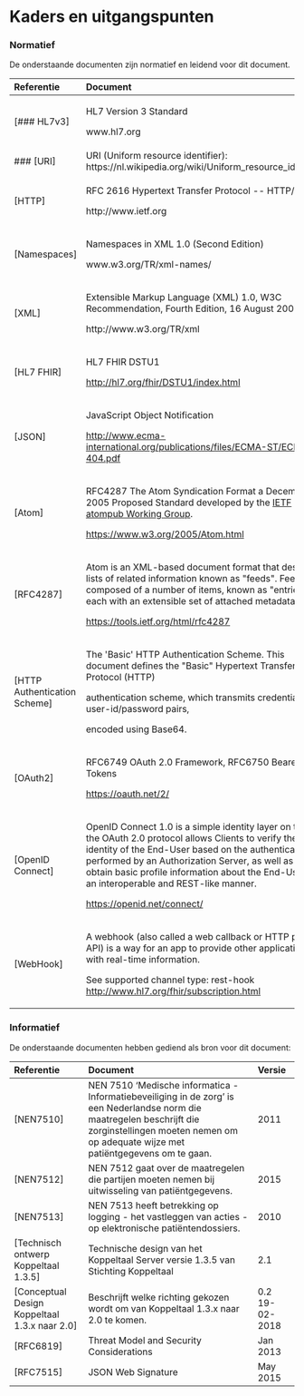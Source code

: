 # Kaders en uitgangspunten

### Normatief

De onderstaande documenten zijn normatief en leidend voor dit document.

<table>
  <thead>
    <tr>
      <th style="text-align:left">Referentie</th>
      <th style="text-align:left">Document</th>
      <th style="text-align:left">Versie</th>
    </tr>
  </thead>
  <tbody>
    <tr>
      <td style="text-align:left">[### HL7v3]</td>
      <td style="text-align:left">
        <p>HL7 Version 3 Standard</p>
        <p>www.hl7.org</p>
      </td>
      <td style="text-align:left"></td>
    </tr>
    <tr>
      <td style="text-align:left">### [URI]</td>
      <td style="text-align:left">URI (Uniform resource identifier): https://nl.wikipedia.org/wiki/Uniform_resource_identifier</td>
      <td
      style="text-align:left">RFC3986</td>
    </tr>
    <tr>
      <td style="text-align:left">[HTTP]</td>
      <td style="text-align:left">
        <p>RFC 2616 Hypertext Transfer Protocol -- HTTP/1.1</p>
        <p>http://www.ietf.org</p>
      </td>
      <td style="text-align:left">RFC2616</td>
    </tr>
    <tr>
      <td style="text-align:left">[Namespaces]</td>
      <td style="text-align:left">
        <p>Namespaces in XML 1.0 (Second Edition)</p>
        <p>www.w3.org/TR/xml-names/</p>
      </td>
      <td style="text-align:left">1.0</td>
    </tr>
    <tr>
      <td style="text-align:left">[XML]</td>
      <td style="text-align:left">
        <p>Extensible Markup Language (XML) 1.0, W3C Recommendation, Fourth Edition,
          16 August 2007</p>
        <p>http://www.w3.org/TR/xml</p>
      </td>
      <td style="text-align:left">16-aug-2007</td>
    </tr>
    <tr>
      <td style="text-align:left">[HL7 FHIR]</td>
      <td style="text-align:left">
        <p>HL7 FHIR DSTU1</p>
        <p><a href="http://hl7.org/fhir/DSTU1/index.html">http://hl7.org/fhir/DSTU1/index.html</a>
        </p>
      </td>
      <td style="text-align:left">
        <p>DSTU1</p>
        <p>0.0.82</p>
      </td>
    </tr>
    <tr>
      <td style="text-align:left">[JSON]</td>
      <td style="text-align:left">
        <p>JavaScript Object Notification</p>
        <p><a href="http://www.ecma-international.org/publications/files/ECMA-ST/ECMA-404.pdf">http://www.ecma-international.org/publications/files/ECMA-ST/ECMA-404.pdf</a>
        </p>
      </td>
      <td style="text-align:left"></td>
    </tr>
    <tr>
      <td style="text-align:left">[Atom]</td>
      <td style="text-align:left">
        <p>RFC4287 The Atom Syndication Format a December 2005 Proposed Standard
          developed by the <a href="http://www.ietf.org/html.charters/atompub-charter.html">IETF atompub Working Group</a>.</p>
        <p><a href="https://www.w3.org/2005/Atom.html">https://www.w3.org/2005/Atom.html</a>
        </p>
      </td>
      <td style="text-align:left">12 dec 2005</td>
    </tr>
    <tr>
      <td style="text-align:left">[RFC4287]</td>
      <td style="text-align:left">
        <p>Atom is an XML-based document format that describes lists of related information
          known as &quot;feeds&quot;. Feeds are composed of a number of items, known
          as &quot;entries&quot;, each with an extensible set of attached metadata.</p>
        <p><a href="https://tools.ietf.org/html/rfc4287">https://tools.ietf.org/html/rfc4287</a>
        </p>
      </td>
      <td style="text-align:left"></td>
    </tr>
    <tr>
      <td style="text-align:left">[HTTP Authentication Scheme]</td>
      <td style="text-align:left">
        <p>The &apos;Basic&apos; HTTP Authentication Scheme. This document defines
          the &quot;Basic&quot; Hypertext Transfer Protocol (HTTP)</p>
        <p>authentication scheme, which transmits credentials as user-id/password
          pairs,</p>
        <p>encoded using Base64.</p>
      </td>
      <td style="text-align:left">RFC7617</td>
    </tr>
    <tr>
      <td style="text-align:left">[OAuth2]</td>
      <td style="text-align:left">
        <p>RFC6749 OAuth 2.0 Framework, RFC6750 Bearer Tokens</p>
        <p><a href="https://oauth.net/2/">https://oauth.net/2/</a>
        </p>
      </td>
      <td style="text-align:left">
        <p>RFC6749</p>
        <p>RFC6750</p>
      </td>
    </tr>
    <tr>
      <td style="text-align:left">[OpenID Connect]</td>
      <td style="text-align:left">
        <p>OpenID Connect 1.0 is a simple identity layer on top of the OAuth 2.0
          protocol allows Clients to verify the identity of the End-User based on
          the authentication performed by an Authorization Server, as well as to
          obtain basic profile information about the End-User in an interoperable
          and REST-like manner.</p>
        <p><a href="https://openid.net/connect/">https://openid.net/connect/</a>
        </p>
      </td>
      <td style="text-align:left"></td>
    </tr>
    <tr>
      <td style="text-align:left">[WebHook]</td>
      <td style="text-align:left">
        <p>A webhook (also called a web callback or HTTP push API) is a way for an
          app to provide other applications with real-time information.</p>
        <p>See supported channel type: rest-hook <a href="http://www.hl7.org/fhir/subscription.html">http://www.hl7.org/fhir/subscription.html</a>
        </p>
      </td>
      <td style="text-align:left"></td>
    </tr>
  </tbody>
</table>

### Informatief

De onderstaande documenten hebben gediend als bron voor dit document:

| Referentie | Document | Versie |
| :--- | :--- | :--- |
| \[NEN7510\] | NEN 7510 ‘Medische informatica - Informatiebeveiliging in de zorg’ is een Nederlandse norm die maatregelen beschrijft die zorginstellingen moeten nemen om op adequate wijze met patiëntgegevens om te gaan. | 2011 |
| \[NEN7512\] | NEN 7512 gaat over de maatregelen die partijen moeten nemen bij uitwisseling van patiëntgegevens. | 2015 |
| \[NEN7513\] | NEN 7513 heeft betrekking op logging - het vastleggen van acties - op elektronische patiëntendossiers. | 2010 |
| \[Technisch ontwerp Koppeltaal 1.3.5\] | Technische design van het Koppeltaal Server versie 1.3.5 van Stichting Koppeltaal | 2.1 |
| \[Conceptual Design Koppeltaal 1.3.x naar 2.0\] | Beschrijft welke richting gekozen wordt om van Koppeltaal 1.3.x naar 2.0 te komen. | 0.2 19-02-2018 |
| \[RFC6819\] | Threat Model and Security Considerations | Jan 2013 |
| \[RFC7515\] | JSON Web Signature | May 2015 |

